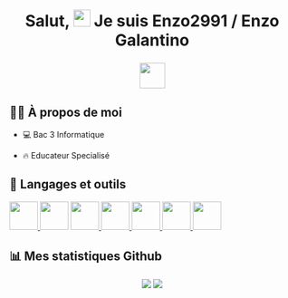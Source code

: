 <h1 align="center">Salut, <img src="https://raw.githubusercontent.com/MartinHeinz/MartinHeinz/master/wave.gif" width="30px"> Je suis Enzo2991 / Enzo Galantino</h1>
<h3 align="center"><img src="https://upload.wikimedia.org/wikipedia/commons/thumb/9/92/Flag_of_Belgium_%28civil%29.svg/langfr-225px-Flag_of_Belgium_%28civil%29.svg.png" width="45"/></h3>

## 🙋‍♂️ À propos de moi

- 💻 Bac 3 Informatique 

- 🔥 Educateur Specialisé

## 🚀 Langages et outils
<p align="left">
    <a href="https://www.python.org" target="_blank"> <img src="https://img.icons8.com/color/48/000000/python.png" width="50"/> </a>
    <a href ="https://www.lua.org/" target="_blank"><img src="https://education.ti.com/-/media/ti/education/images/products/product-details/hero/solutions-lua-scripting-hero.png?rev=fc15672b-beab-44cc-91ac-d72f6ae511b5&h=320&w=420&la=en&hash=8D6D6E3377BFBC94B7E107EA6DADBB03DE674B6E" width="50"/></a>
    <a href="https://learn.microsoft.com/en-us/cpp/c-language/?view=msvc-170" target="_blank"> <img src="https://upload.wikimedia.org/wikipedia/commons/1/19/C_Logo.png"/ width="50"> </a> 
    <a href="https://learn.microsoft.com/en-us/dotnet/csharp/" target="_blank"> <img src="https://upload.wikimedia.org/wikipedia/commons/4/4f/Csharp_Logo.png"/ width="50"> </a> 
    <a href="https://developer.mozilla.org/en-US/docs/Web/JavaScript" target="_blank"> <img src="https://img.icons8.com/color/48/000000/javascript.png" width="50"/> </a> 
    <a href="https://www.w3.org/html/" target="_blank"> <img src="https://img.icons8.com/color/48/000000/html-5.png"/ width="50"> </a> 
    <a href="https://www.w3schools.com/css/" target="_blank"> <img src="https://img.icons8.com/color/48/000000/css3.png" width="50"/> </a> 
</p>

## 📊 Mes statistiques Github
<p align="center">
<img src="https://github-readme-stats.vercel.app/api?username=enzo2991&count_private=true&show_icons=true&theme=dark" align="center">
<img src="https://github-readme-stats-eight-theta.vercel.app/api/top-langs/?username=enzo2991&layout=compact&langs_count=8&theme=algolia" align="center">
</p>
